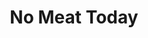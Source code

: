 ---
title: No Meat Today
url: 'https://nomeat.today/'
featured: true
categories:
  - 1e06ea25-373d-440c-9abd-408710b475d0
  - 207559a4-fe66-4c3d-bc6c-4f721f9562a4
tags:
  - food
  - meat
  - vegetarian
  - vegan
  - reduce
  - app
description: >-
  Your companion to eat less meat. It's good for you and the planet, but let's
  be honest, eating less meat is hard. Don't do it alone!
image: null
blueprint: action

---